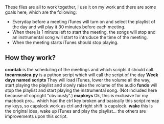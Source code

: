 These files are all to work together, I use it on my work and there are some goals here, which are the following:
* Everyday before a meeting iTunes will turn on and select the playlist of the day and will play it 30 minutes before each meeting.
* When there is 1 minute left to start the meeting, the songs will stop and an instrumental song will start to intruduce the time of the meeting.
* When the meeting starts iTunes should stop playing.

## How they work?

**crontab** is the scheduling of the meetings and which scripts it should call.
**tocarmusica.py** is a python script which will call the script of the day
**Week days named scripts** They will load iTunes, lower the volume all the way, start playing the playlist and slowly raise the volume of the audio
**fundo** will stop the playlist and start playing the instrumental song. (Not included here because of copright "obviously".)
**mapkeys** Ok, this is exclusive for my macbook pro... which had the ctrl key broken and basically this script remap my keys, so capslock work as ctrl and right shift is capslock.
**wake** this is the original idea, wake up iTunes and play the playlist... the others are improvements upon this script.
